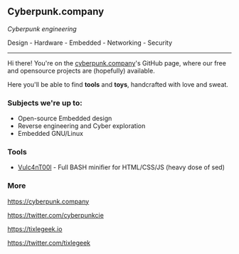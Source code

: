 ## Cyberpunk.company 

*Cyberpunk engineering*

Design - Hardware - Embedded - Networking - Security

---

Hi there! You're on the [cyberpunk.company](https://cyberpunk.company)'s GitHub page, where our free and opensource projects are (hopefully) available.

Here you'll be able to find **tools** and **toys**, handcrafted with love and sweat.

### Subjects we're up to:

- Open-source Embedded design
- Reverse engineering and Cyber exploration
- Embedded GNU/Linux

### Tools

- [Vulc4nT00l](https://github.com/Cyberpunk-company/CPC_Vulc4nT00l) - Full BASH minifier for HTML/CSS/JS (heavy dose of sed)
  
### More

https://cyberpunk.company

https://twitter.com/cyberpunkcie

https://tixlegeek.io

https://twitter.com/tixlegeek
